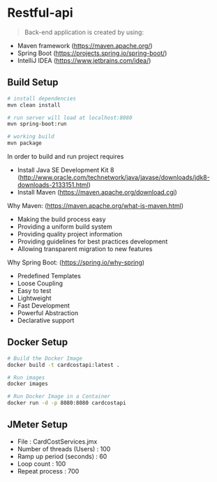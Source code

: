 # Restful-api

>Back-end application is created by using:
- Maven framework (https://maven.apache.org/)
- Spring Boot (https://projects.spring.io/spring-boot/)
- IntelliJ IDEA (https://www.jetbrains.com/idea/)

## Build Setup

``` bash
# install dependencies
mvn clean install 

# run server will load at localhost:8080
mvn spring-boot:run

# working build
mvn package
```

In order to build and run project requires
- Install Java SE Development Kit 8 (http://www.oracle.com/technetwork/java/javase/downloads/jdk8-downloads-2133151.html)
- Install Maven (https://maven.apache.org/download.cgi)

Why Maven: (https://maven.apache.org/what-is-maven.html)
- Making the build process easy
- Providing a uniform build system
- Providing quality project information
- Providing guidelines for best practices development
- Allowing transparent migration to new features

Why Spring Boot: (https://spring.io/why-spring)
- Predefined Templates
- Loose Coupling
- Easy to test
- Lightweight
- Fast Development
- Powerful Abstraction
- Declarative support

## Docker Setup

``` bash
# Build the Docker Image
docker build -t cardcostapi:latest .

# Run images
docker images

# Run Docker Image in a Container
docker run -d -p 8080:8080 cardcostapi
```
## JMeter Setup

- File : CardCostServices.jmx
- Number of threads (Users) : 100
- Ramp up period (seconds) : 60
- Loop count : 100
- Repeat process : 700